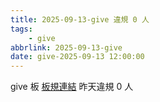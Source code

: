 ```yaml
---
title: 2025-09-13-give 違規 0 人
tags:
    - give
abbrlink: 2025-09-13-give
date: give-2025-09-13 12:00:00
---
```

give 板 [板規連結](https://www.ptt.cc/bbs/give/M.1612495900.A.C32.html)
昨天違規 0 人
